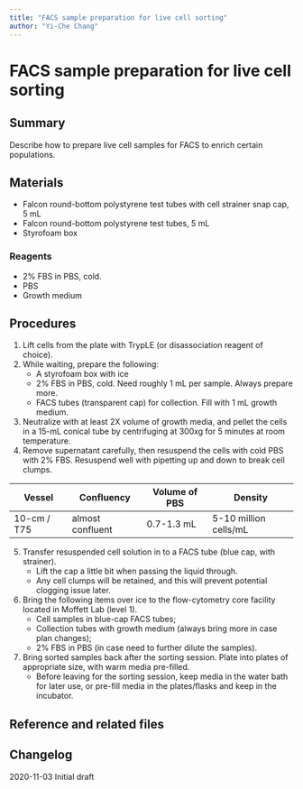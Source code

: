 ```yaml
---
title: "FACS sample preparation for live cell sorting"
author: "Yi-Che Chang"
---
```


# FACS sample preparation for live cell sorting

## Summary
Describe how to prepare live cell samples for FACS to enrich certain populations.

## Materials
- Falcon round-bottom polystyrene test tubes with cell strainer snap cap, 5 mL
- Falcon round-bottom polystyrene test tubes, 5 mL
- Styrofoam box

### Reagents
- 2% FBS in PBS, cold.
- PBS
- Growth medium

## Procedures

1. Lift cells from the plate with TrypLE (or disassociation reagent of choice).
2. While waiting, prepare the following:
	- A styrofoam box with ice
	- 2% FBS in PBS, cold. Need roughly 1 mL per sample. Always prepare more.
	- FACS tubes (transparent cap) for collection. Fill with 1 mL growth medium.
3. Neutralize with at least 2X volume of growth media, and pellet the cells in a 15-mL conical tube by centrifuging at 300xg for 5 minutes at room temperature.
4. Remove supernatant carefully, then resuspend the cells with cold PBS with 2% FBS. Resuspend well with pipetting up and down to break cell clumps.

|    Vessel   |    Confluency    | Volume of PBS |        Density        |
|-------------|------------------|---------------|-----------------------|
| 10-cm / T75 | almost confluent | 0.7-1.3 mL    | 5-10 million cells/mL |

5. Transfer resuspended cell solution in to a FACS tube (blue cap, with strainer).
	- Lift the cap a little bit when passing the liquid through.
	- Any cell clumps will be retained, and this will prevent potential clogging issue later.
6. Bring the following items over ice to the flow-cytometry core facility located in Moffett Lab (level 1).
	- Cell samples in blue-cap FACS tubes;
	- Collection tubes with growth medium (always bring more in case plan changes);
	- 2% FBS in PBS (in case need to further dilute the samples).
7. Bring sorted samples back after the sorting session. Plate into plates of appropriate size, with warm media pre-filled.
	- Before leaving for the sorting session, keep media in the water bath for later use, or pre-fill media in the plates/flasks and keep in the incubator.



## Reference and related files


## Changelog
2020-11-03 Initial draft